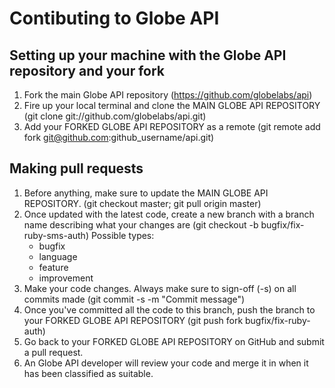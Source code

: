 Contibuting to Globe API
===

Setting up your machine with the Globe API repository and your fork
------

1. Fork the main Globe API repository (https://github.com/globelabs/api)
2. Fire up your local terminal and clone the MAIN GLOBE API REPOSITORY (git clone git://github.com/globelabs/api.git)
3. Add your FORKED GLOBE API REPOSITORY as a remote (git remote add fork git@github.com:github_username/api.git)

Making pull requests
------

1. Before anything, make sure to update the MAIN GLOBE API REPOSITORY. (git checkout master; git pull origin master)
2. Once updated with the latest code, create a new branch with a branch name describing what your changes are (git checkout -b bugfix/fix-ruby-sms-auth) Possible types:
   - bugfix
   - language
   - feature
   - improvement
3. Make your code changes. Always make sure to sign-off (-s) on all commits made (git commit -s -m "Commit message")
4. Once you've committed all the code to this branch, push the branch to your FORKED GLOBE API REPOSITORY (git push fork bugfix/fix-ruby-auth)
5. Go back to your FORKED GLOBE API REPOSITORY on GitHub and submit a pull request.
6. An Globe API developer will review your code and merge it in when it has been classified as suitable.
